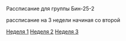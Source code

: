 Рассписание для группы Бин-25-2

рассписание на 3 недели начиная со второй

[Неделя 1](timetable_1w.md)
[Неделя 2](timetable_2w.md)
[Неделя 3](timetable_3w.md)